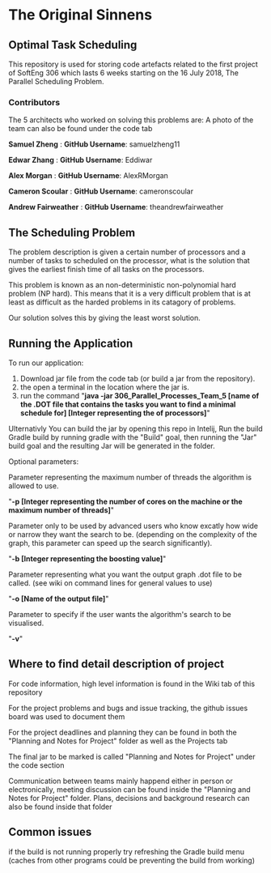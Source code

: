 # The Original Sinnens

## Optimal Task Scheduling

This repository is used for storing code artefacts related to the first project of SoftEng 306 which lasts 6 weeks starting on the 16 July 2018, The Parallel Scheduling Problem.
### Contributors
The 5 architects who worked on solving this problems are:
A photo of the team can also be found under the code tab

**Samuel Zheng** : **GitHub Username**: samuelzheng11

**Edwar Zhang** : **GitHub Username**: Eddiwar

**Alex Morgan** : **GitHub Username**: AlexRMorgan

**Cameron Scoular** : **GitHub Username**: cameronscoular

**Andrew Fairweather** : **GitHub Username**: theandrewfairweather

## The Scheduling Problem
The problem description is given a certain number of processors and a number of tasks to scheduled on the processor, 
what is the solution that gives the earliest finish time of all tasks on the processors.

This problem is known as an non-deterministic non-polynomial hard problem (NP hard). This means that it is a very difficult problem
that is at least as difficult as the harded problems in its catagory of problems.

Our solution solves this by giving the least worst solution.

## Running the Application
To run our application:
1. Download jar file from the code tab (or build a jar from the repository). 
2. the open a terminal in the location where the jar is.
3. run the command "__java -jar 306_Parallel_Processes_Team_5 [name of the .DOT file that contains the tasks you want to find a minimal schedule for] [Integer representing the of processors]__"

Ulternativly You can build the jar by opening this repo in Intelij, Run the build Gradle build by running gradle with the "Build" goal, then running the "Jar" build goal and the resulting Jar will be generated in the folder.

Optional parameters:

Parameter representing the maximum number of threads the algorithm is allowed to use.

"__-p [Integer representing the number of cores on the machine or the maximum number of threads]__"

Parameter only to be used by advanced users who know excatly how wide or narrow they want the search to be. (depending on the complexity of the graph, this parameter can speed up the search significantly).

"__-b [Integer representing the boosting value]__"

Parameter representing what you want the output graph .dot file to be called. (see wiki on command lines for general values to use)

"__-o [Name of the output file]__"

Parameter to specify if the user wants the algorithm's search to be visualised.

"__-v__"

## Where to find detail description of project
For code information, high level information is found in the Wiki tab of this repository

For the project problems and bugs and issue tracking, the github issues board was used to document them

For the project deadlines and planning they can be found in both the "Planning and Notes for Project" folder as well as the Projects tab

The final jar to be marked is called "Planning and Notes for Project" under the code section

Communication between teams mainly happend either in person or electronically, meeting discussion can be found inside the "Planning and Notes for Project" folder. Plans, decisions and background research can also be found inside that folder

## Common issues
if the build is not running properly try refreshing the Gradle build menu (caches from other programs could be preventing the build from working)
